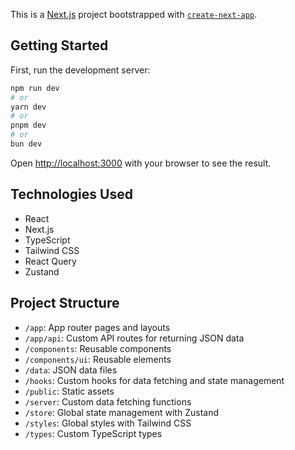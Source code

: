 This is a [Next.js](https://nextjs.org/) project bootstrapped with [`create-next-app`](https://github.com/vercel/next.js/tree/canary/packages/create-next-app).

## Getting Started

First, run the development server:

```bash
npm run dev
# or
yarn dev
# or
pnpm dev
# or
bun dev
```

Open [http://localhost:3000](http://localhost:3000) with your browser to see the result.

## Technologies Used

- React
- Next.js
- TypeScript
- Tailwind CSS
- React Query
- Zustand

## Project Structure

- `/app`: App router pages and layouts
- `/app/api`: Custom API routes for returning JSON data
- `/components`: Reusable components
- `/components/ui`: Reusable elements
- `/data`: JSON data files
- `/hooks`: Custom hooks for data fetching and state management
- `/public`: Static assets
- `/server`: Custom data fetching functions
- `/store`: Global state management with Zustand
- `/styles`: Global styles with Tailwind CSS
- `/types`: Custom TypeScript types
